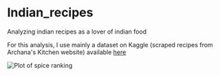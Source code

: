 # Indian_recipes
Analyzing indian recipes as a lover of indian food

For this analysis, I use mainly a dataset on Kaggle (scraped recipes from Archana's Kitchen website) available [here](https://www.kaggle.com/kanishk307/6000-indian-food-recipes-dataset)

![Plot of spice ranking](https://github.com/jachymDvorak/Work_accidents_CZ/blob/main/indian_spices.jpg?raw=true)
